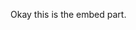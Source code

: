 Okay this is the embed part.

<canvas style="image-rendering: pixelated; width: 512px; height: 256px;" width="256" height="128"></canvas>

<script type="text/javascript">
document.addEventListener('DOMContentLoaded', () => {
  // find the canvas element that you want to render it to
  const canvas = document.querySelector('canvas');

  const player = new Bauble(canvas, {
  animate: true,
  source: `#version 300 es
precision highp float;

struct Ray {
  vec3 origin;
  vec3 direction;
};

out vec4 frag_color;

uniform int camera_type;
uniform vec3 free_camera_target;
uniform vec2 free_camera_orbit;
uniform float free_camera_zoom;
uniform vec2 origin_2d;
uniform float t;
uniform vec4 viewport;

mat2 rotation_2d(float angle) {
  float s = sin(angle);
  float c = cos(angle);
  return mat2(c, s, -s, c);
}

float max_(vec2 v) {
  return max(v.x, v.y);
}

mat3 rotation_y(float angle) {
  float s = sin(angle);
  float c = cos(angle);
  return mat3(c, 0.0, -s, 0.0, 1.0, 0.0, s, 0.0, c);
}

mat3 rotation_x(float angle) {
  float s = sin(angle);
  float c = cos(angle);
  return mat3(1.0, 0.0, 0.0, 0.0, c, s, 0.0, -s, c);
}

vec3 perspective_vector(float fov, vec2 frag_coord) {
  float cot_half_fov = tan(radians(90.0 - (fov * 0.5)));
  return normalize(vec3(frag_coord, cot_half_fov));
}

float max_1(vec3 v) {
  return max(v.x, max(v.y, v.z));
}

float sdf_cube(float size, vec3 p) {
  vec3 d = abs(p) - size;
  return length(max(d, 0.0)) + min(max_1(d), 0.0);
}

float rotate_outer(vec3 p, float t) {
  {
    vec3 p1 = p * rotation_y(t);
    return sdf_cube(50.0, p1);
  }
}

float nearest_distance(vec3 p, float t) {
  return rotate_outer(p, t);
}

float march(out uint steps, Ray ray, float t) {
  float ray_depth = 0.0;
  for (steps = 0u; steps < 256u; ++steps) {
    {
      float depth = ray_depth;
      vec3 P = ray.origin + (ray_depth * ray.direction);
      vec3 p = P;
      float dist = nearest_distance(p, t);
      if (((dist >= 0.0) && (dist < 0.1)) || (ray_depth > 65536.0)) return ray_depth;
      float rate = (dist > 0.0) ? 0.95 : 1.05;
      ray_depth += dist * rate;
      if (ray_depth < 0.0) return 0.0;
    }
  }
  return ray_depth;
}

float with_outer(vec3 p, float t) {
  {
    vec3 p1 = (vec2(1.0, -1.0).xyy * 0.005) + p;
    return nearest_distance(p1, t);
  }
}

float with_outer1(vec3 p, float t) {
  {
    vec3 p1 = (vec2(1.0, -1.0).yyx * 0.005) + p;
    return nearest_distance(p1, t);
  }
}

float with_outer2(vec3 p, float t) {
  {
    vec3 p1 = (vec2(1.0, -1.0).yxy * 0.005) + p;
    return nearest_distance(p1, t);
  }
}

float with_outer3(vec3 p, float t) {
  {
    vec3 p1 = (vec2(1.0, -1.0).xxx * 0.005) + p;
    return nearest_distance(p1, t);
  }
}

vec3 do_(vec2 Frag_Coord, vec2 resolution) {
  const vec3 light = pow(vec3(69.0, 72.0, 79.0) / 255.0, vec3(2.2));
  const vec3 dark = pow(vec3(40.0, 42.0, 46.0) / 255.0, vec3(2.2));
  return vec3(mix(dark, light, (Frag_Coord.x + Frag_Coord.y) / (resolution.x + resolution.y)));
}

float fresnel(float exponent, vec3 normal, Ray ray) {
  return pow(1.0 + dot(normal, ray.direction), exponent);
}

vec4 sample_(vec2 Frag_Coord, int camera_type, vec2 frag_coord, vec2 free_camera_orbit, vec3 free_camera_target, float free_camera_zoom, vec2 resolution, float t) {
  Ray ray_star = Ray(vec3(0.0, 0.0, 0.0), vec3(0.0, 0.0, 1.0));
  vec3 ortho_quad = vec3(1024.0, (frag_coord * 212.077343935025) * free_camera_zoom);
  float ortho_scale = 212.077343935025 * free_camera_zoom;
  float fov = 0.0;
  switch (camera_type) {
  case 0: case 1: {
    mat3 camera_rotation_matrix = rotation_y(6.28318530717959 * free_camera_orbit.x) * rotation_x(6.28318530717959 * free_camera_orbit.y);
    ray_star = Ray((camera_rotation_matrix * vec3(0.0, 0.0, 512.0 * free_camera_zoom)) + free_camera_target, camera_rotation_matrix * (perspective_vector(45.0, frag_coord) * vec3(1.0, 1.0, -1.0)));
    fov = 45.0;
    break;
  }
  case 2: {
    ray_star = Ray(ortho_quad.yxz + free_camera_target, vec3(0.0, -1.0, 0.0));
    break;
  }
  case 3: {
    ray_star = Ray(ortho_quad.yzx + free_camera_target, vec3(0.0, 0.0, -1.0));
    break;
  }
  case 4: {
    ray_star = Ray(ortho_quad.xzy + free_camera_target, vec3(-1.0, 0.0, 0.0));
    break;
  }
  }
  uint steps = 0u;
  {
    Ray ray = ray_star;
    float depth = march(steps, ray, t);
    vec3 P = ray.origin + (ray.direction * depth);
    vec3 p = P;
    float dist = nearest_distance(p, t);
    vec3 normal = normalize((vec2(1.0, -1.0).xyy * with_outer(p, t)) + (vec2(1.0, -1.0).yyx * with_outer1(p, t)) + (vec2(1.0, -1.0).yxy * with_outer2(p, t)) + (vec2(1.0, -1.0).xxx * with_outer3(p, t)));
    vec4 color = vec4(0.0);
    color = (dist >= 10.0) ? vec4(do_(Frag_Coord, resolution), 1.0) : vec4(mix((normal + 1.0) * 0.5, vec3(1.0, 1.0, 1.0), fresnel(5.0, normal, ray)), 1.0);
    return color;
  }
}

vec3 pow_(vec3 v, float e) {
  return pow(v, vec3(e));
}

void main() {
  const float gamma = 2.2;
  vec3 color = vec3(0.0, 0.0, 0.0);
  float alpha = 0.0;
  const uint aa_grid_size = 2u;
  const float aa_sample_width = 1.0 / float(1u + aa_grid_size);
  const vec2 pixel_origin = vec2(0.5, 0.5);
  vec2 local_frag_coord = gl_FragCoord.xy - viewport.xy;
  mat2 rotation = rotation_2d(0.2);
  for (uint y = 1u; y <= aa_grid_size; ++y) {
    for (uint x = 1u; x <= aa_grid_size; ++x) {
      vec2 sample_offset = (aa_sample_width * vec2(float(x), float(y))) - pixel_origin;
      sample_offset = rotation * sample_offset;
      sample_offset = fract(sample_offset + pixel_origin) - pixel_origin;
      {
        vec2 Frag_Coord = local_frag_coord + sample_offset;
        vec2 resolution = viewport.zw;
        vec2 frag_coord = ((Frag_Coord - (0.5 * resolution)) / max_(resolution)) * 2.0;
        vec4 this_sample = clamp(sample_(Frag_Coord, camera_type, frag_coord, free_camera_orbit, free_camera_target, free_camera_zoom, resolution, t), 0.0, 1.0);
        color += this_sample.rgb * this_sample.a;
        alpha += this_sample.a;
      }
    }
  }
  if (alpha > 0.0) {
    color = color / alpha;
    alpha /= float(aa_grid_size * aa_grid_size);
  }
  frag_color = vec4(pow_(color, 1.0 / gamma), alpha);
}`
});
  canvas.addEventListener('click', () => {
    player.playPause();
  });
});
</script>
